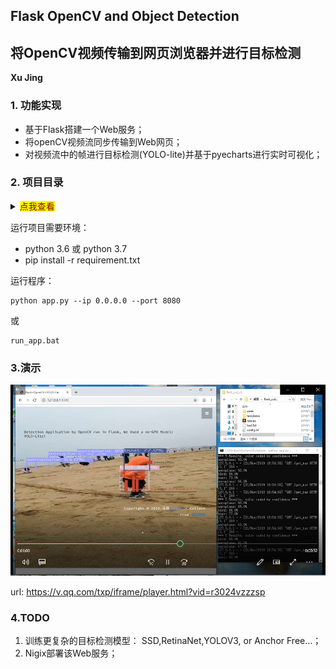 ## Flask OpenCV and Object Detection

## 将OpenCV视频传输到网页浏览器并进行目标检测

**Xu Jing**

### 1. 功能实现

+ 基于Flask搭建一个Web服务；
+ 将openCV视频流同步传输到Web网页；
+ 对视频流中的帧进行目标检测(YOLO-lite)并基于pyecharts进行实时可视化；


### 2. 项目目录

<details>
<summary><mark><font color=darkred>点我查看</font></mark></summary>
<pre><code>
│  app.py  # Flask app
│  config.ini  # 配置文件
│  pthreadGC2.dll   #yolo-lite darknet动态链接库
│  pthreadVC2.dll   #yolo-lite darknet动态链接库
│  README.md  
│  requirement.txt   # 环境需要的package
│  run_app.bat       # 批处理文件
│  yolo_cpp_dll.dll  #yolo-lite darknet动态链接库 GPU
│  yolo_cpp_dll_no_gpu.dll #yolo-lite darknet动态链接库 CPU
│
├─model  # 模型及配置文件
│      tiny-yolov2-trial13-noBatch.cfg
│      tiny-yolov2-trial13_noBatch.weights
│      voc.data
│      voc.names
│
├─static  # 静态资源文件
│  ├─css
│  │      bootstrap.css
│  │      font-awesome.min.css
│  │      style.css
│  │
│  ├─fonts
│  │      fontawesome-webfont.eot
│  │      fontawesome-webfont.svg
│  │      fontawesome-webfont.ttf
│  │      fontawesome-webfont.woff
│  │      fontawesome-webfont.woff2
│  │      FontAwesome.otf
│  │      Microsoft-Yahei-UI-Light.ttc
│  │
│  ├─images
│  │      1.jpg
│  │
│  └─js
│          echarts.min.js
│          jquery-3.4.1.min.js
│
└─templates  # 模板文件
        index.html
</code></pre>
</details>

运行项目需要环境：

+ python 3.6 或 python 3.7
+ pip install -r requirement.txt

运行程序：

```shell
python app.py --ip 0.0.0.0 --port 8080
```

或

```shell
run_app.bat
```



### 3.演示

[![demo](static/images/face.png)](https://v.qq.com/txp/iframe/player.html?vid=r3024vzzzsp "demo")

url: <https://v.qq.com/txp/iframe/player.html?vid=r3024vzzzsp>
<!-- src="https://v.qq.com/txp/iframe/player.html?vid=r3024vzzzsp" -->


### 4.TODO

1. 训练更复杂的目标检测模型： SSD,RetinaNet,YOLOV3, or Anchor Free...；
2. Nigix部署该Web服务；
